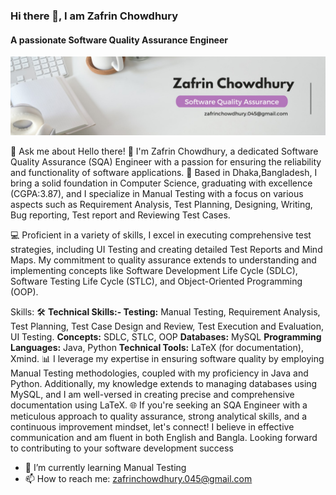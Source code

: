 ### Hi there 👋, I am  Zafrin Chowdhury
#### A passionate Software Quality Assurance Engineer 
![A passionate Software Quality Assurance Engineer ](https://github.com/Zafrin-Chowdhury-Joya/Zafrin-Chowdhury-Joya/blob/main/Banner.jpeg)

💬 Ask me about Hello there! 👋 I'm Zafrin Chowdhury, a dedicated Software Quality Assurance (SQA) Engineer with a passion for ensuring the reliability and functionality of software applications. 🚀 Based in Dhaka,Bangladesh, I bring a solid foundation in Computer Science, graduating with excellence (CGPA:3.87), and I specialize in Manual Testing with a focus on various aspects such as Requirement Analysis, Test Planning, Designing, Writing, Bug reporting, Test report and Reviewing Test Cases.

💻 Proficient in a variety of skills, I excel in executing comprehensive test strategies, including UI Testing and creating detailed Test Reports and Mind Maps. My commitment to quality assurance extends to understanding and implementing concepts like Software Development Life Cycle (SDLC), Software Testing Life Cycle (STLC), and Object-Oriented Programming (OOP).

Skills: 🛠️ **Technical Skills:- Testing:** Manual Testing, Requirement Analysis, Test Planning, Test Case Design and Review, Test Execution and Evaluation, UI Testing.  **Concepts:** SDLC, STLC, OOP **Databases:** MySQL **Programming Languages:** Java, Python **Technical Tools:** LaTeX (for documentation), Xmind. 📊 I leverage my expertise in ensuring software quality by employing Manual Testing methodologies, coupled with my proficiency in Java and Python. Additionally, my knowledge extends to managing databases using MySQL, and I am well-versed in creating precise and comprehensive documentation using LaTeX.  🌐 If you're seeking an SQA Engineer with a meticulous approach to quality assurance, strong analytical skills, and a continuous improvement mindset, let's connect! I believe in effective communication and am fluent in both English and Bangla. Looking forward to contributing to your software development success 

- 🌱 I’m currently learning Manual Testing  
- 📫 How to reach me: zafrinchowdhury.045@gmail.com 





